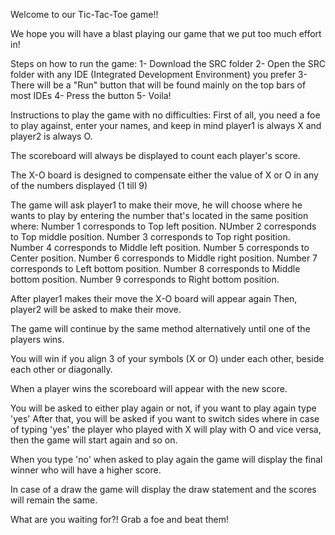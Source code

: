 Welcome to our Tic-Tac-Toe game!!

We hope you will have a blast playing our game that we put too much effort in!

Steps on how to run the game:
    1- Download the SRC folder
    2- Open the SRC folder with any IDE (Integrated Development Environment) you prefer
    3- There will be a "Run" button that will be found mainly on the top bars of most IDEs
    4- Press the button
    5- Voila!

Instructions to play the game with no difficulties:
    First of all, you need a foe to play against, enter your names, and keep in mind player1 is always X and player2 is always O.

The scoreboard will always be displayed to count each player's score.

The X-O board is designed to compensate either the value of X or O in any of the numbers displayed (1 till 9)

The game will ask player1 to make their move, he will choose where he wants to play
by entering the number that's located in the same position where:
Number 1 corresponds to Top left position.
NUmber 2 corresponds to Top middle position.
Number 3 corresponds to Top right position.
Number 4 corresponds to Middle left position.
Number 5 corresponds to Center position.
Number 6 corresponds to Middle right position.
Number 7 corresponds to Left bottom position.
Number 8 corresponds to Middle bottom position.
Number 9 corresponds to Right bottom position.

After player1 makes their move the X-O board will appear again
Then, player2 will be asked to make their move.

The game will continue by the same method alternatively until one of the players wins.

You will win if you align 3 of your symbols (X or O) under each other, beside each other
or diagonally.

When a player wins the scoreboard will appear with the new score.

You will be asked to either play again or not, if you want to play again type 'yes'
After that, you will be asked if you want to switch sides where in case of typing 'yes' the player who
played with X will play with O and vice versa, then the game will start again and so on.

When you type 'no' when asked to play again the game will display the final winner who will have a higher score.

In case of a draw the game will display the draw statement and the scores will remain the same.

What are you waiting for?! Grab a foe and beat them!
